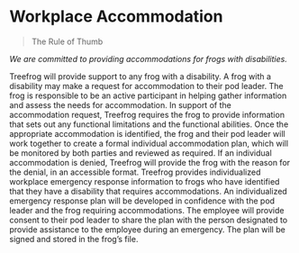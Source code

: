 # Workplace Accommodation

> The Rule of Thumb

*We are committed to providing accommodations for frogs with disabilities.*

Treefrog will provide support to any frog with a disability. A frog with a disability may make a request for accommodation to their pod leader. The frog is responsible to be an active participant in helping gather information and assess the needs for accommodation. In support of the accommodation request, Treefrog requires the frog to provide information that sets out any functional limitations and the functional abilities. Once the appropriate accommodation is identified, the frog and their pod leader will work together to create a formal individual accommodation plan, which will be monitored by both parties and reviewed as required. If an individual accommodation is denied, Treefrog will provide the frog with the reason for the denial, in an accessible format. Treefrog provides individualized workplace emergency response information to frogs who have identified that they have a disability that requires accommodations. An individualized emergency response plan will be developed in confidence with the pod leader and the frog requiring accommodations. The employee will provide consent to their pod leader to share the plan with the person designated to provide assistance to the employee during an emergency. The plan will be signed and stored in the frog’s file.
